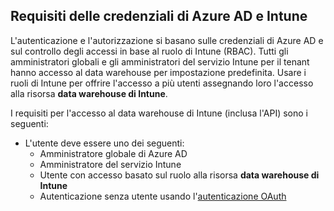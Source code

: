 <!-- This include is part of the Intune Data Warehouse documentation. -->

## <a name="azure-ad-and-intune-credential-requirements"></a>Requisiti delle credenziali di Azure AD e Intune

L'autenticazione e l'autorizzazione si basano sulle credenziali di Azure AD e sul controllo degli accessi in base al ruolo di Intune (RBAC). Tutti gli amministratori globali e gli amministratori del servizio Intune per il tenant hanno accesso al data warehouse per impostazione predefinita. Usare i ruoli di Intune per offrire l'accesso a più utenti assegnando loro l'accesso alla risorsa **data warehouse di Intune**.

I requisiti per l'accesso al data warehouse di Intune (inclusa l'API) sono i seguenti:

- L'utente deve essere uno dei seguenti:
  - Amministratore globale di Azure AD
  - Amministratore del servizio Intune
  - Utente con accesso basato sul ruolo alla risorsa **data warehouse di Intune**
  - Autenticazione senza utente usando l'[autenticazione OAuth](../developer/data-warehouse-app-only-auth.md) 
